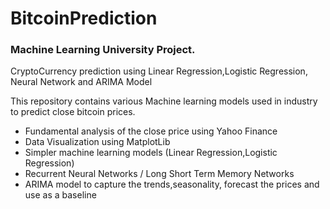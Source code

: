 # BitcoinPrediction

### Machine Learning University Project.
CryptoCurrency prediction using Linear Regression,Logistic Regression, Neural Network and ARIMA Model 

This repository contains various Machine learning models used in industry to predict close bitcoin prices.

  - Fundamental analysis of the close price using Yahoo Finance
  - Data Visualization using MatplotLib
  - Simpler machine learning models (Linear Regression,Logistic Regression)
  - Recurrent Neural Networks / Long Short Term Memory Networks
  - ARIMA model to capture the trends,seasonality, forecast the prices and use as a baseline